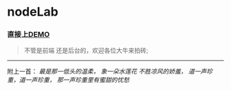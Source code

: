 # nodeLab
### 直接上[DEMO](http://123.57.253.198:3000/)
> 不管是前端 还是后台的，欢迎各位大牛来拍砖;
--------
附上一首：
*最是那一低头的温柔，*
*象一朵水莲花*
*不胜凉风的娇羞，*
*道一声珍重，道一声珍重，*
*那一声珍重里有蜜甜的忧愁*
